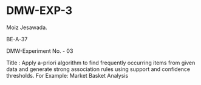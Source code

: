 # DMW-EXP-3
Moiz Jesawada.

BE-A-37

DMW-Experiment No. - 03

Title : Apply a-priori algorithm to find frequently occurring items from given data and generate strong association rules using support and confidence thresholds. For Example: Market Basket Analysis
